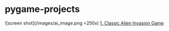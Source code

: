 # pygame-projects
![screen shot](/images/ai_image.png =250x)
[1. Classic Alien Invasion Game](https://github.com/AdityaKomawar/pygame-projects/tree/master/alien-invasion-game)
